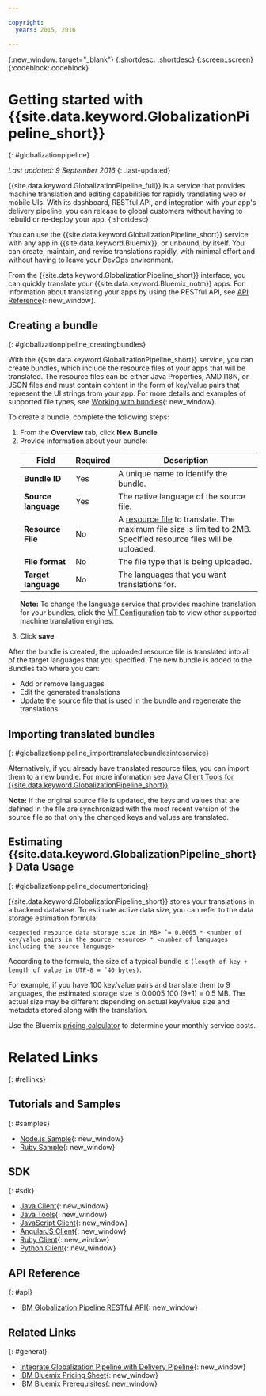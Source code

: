 ```yaml
---

copyright:
  years: 2015, 2016

---
```


{:new_window: target="_blank"}
{:shortdesc: .shortdesc}
{:screen:.screen}
{:codeblock:.codeblock}


# Getting started with {{site.data.keyword.GlobalizationPipeline_short}}
{: #globalizationpipeline}

*Last updated: 9 September 2016*
{: .last-updated}

{{site.data.keyword.GlobalizationPipeline_full}} is a service that provides machine translation and editing capabilities for rapidly translating web or mobile UIs. With its dashboard, RESTful API, and integration with your app's delivery pipeline, you can release to global customers without having to rebuild or re-deploy your app.
{:shortdesc}

You can use the {{site.data.keyword.GlobalizationPipeline_short}} service with any app in {{site.data.keyword.Bluemix}}, or unbound, by itself. You can create, maintain, and revise translations rapidly, with minimal effort and without having to leave your DevOps environment.

From the {{site.data.keyword.GlobalizationPipeline_short}} interface, you can quickly translate your {{site.data.keyword.Bluemix_notm}} apps. For information about translating your apps by using the RESTful API, see [API Reference](https://gp-rest.ng.bluemix.net/translate/swagger/index.html){: new_window}. 


## Creating a bundle
{: #globalizationpipeline_creatingbundles}

With the {{site.data.keyword.GlobalizationPipeline_short}} service, you can create bundles, which include the resource files of your apps that will be translated. The resource files can be either Java Properties, AMD I18N, or JSON files and must contain content in the form of key/value pairs that represent the UI strings from your app.  For more details and examples of supported file types, see [Working with bundles](./bundles.html){: new_window}.

To create a bundle, complete the following steps:

<ol>
<li>From the <strong>Overview</strong> tab, click <strong>New Bundle</strong>.</li>

<li>Provide information about your bundle:</li>
<table>
<thead>
<tr>
<th>Field</th>
<th>Required</th>
<th>Description</th>
</tr>
</thead>
<tbody>
<tr>
<td><strong>Bundle ID</strong></td>
<td>Yes</td>
<td>A unique name to identify the bundle.</td>
</tr>
<tr>
<td><strong>Source language</strong></td>
<td>Yes</td>
<td>The native language of the source file.</td>
</tr>
<tr>
<td><strong>Resource File</strong></td>
<td>No</td>
<td>A <a href=https://new-console.ng.bluemix.net/docs/services/GlobalizationPipeline/bundles.html>resource file</a> to translate. The maximum file size is limited to 2MB. Specified resource files will be uploaded.</td>
</tr>
<tr>
<td><strong>File format</strong></td>
<td>No</td>
<td>The file type that is being uploaded.</td>
</tr>
<tr>
<td><strong>Target language</strong></td>
<td>No</td>
<td>The languages that you want translations for.</td>
</tr>
</tbody>
</table>

<p><strong>Note:</strong> To change the language service that provides machine translation for your bundles, click the <a href=https://new-console.ng.bluemix.net/docs/services/GlobalizationPipeline/managing_translations.html#globalizationpipeline_service_to_service>MT Configuration</a> tab to view other supported machine translation engines.</p>

<li>Click <strong>save</strong></li></ol>


After the bundle is created, the uploaded resource file is translated into all of the target languages that you specified. The new bundle is added to the Bundles tab where you can:

* Add or remove languages
* Edit the generated translations
* Update the source file that is used in the bundle and regenerate the translations

## Importing translated bundles
{: #globalizationpipeline_importtranslatedbundlesintoservice}

Alternatively, if you already have translated resource files, you can import them to a new bundle. For more information see [Java Client Tools for {{site.data.keyword.GlobalizationPipeline_short}}](https://github.com/IBM-Bluemix/gp-java-tools).

**Note:**  If the original source file is updated, the keys and values that are defined in the file are synchronized with the most recent version of the source file so that only the changed keys and values are translated.

## Estimating {{site.data.keyword.GlobalizationPipeline_short}} Data Usage
{: #globalizationpipeline_documentpricing}

{{site.data.keyword.GlobalizationPipeline_short}} stores your translations in a backend database. To estimate active data size, you can refer to the data storage estimation formula:

`<expected resource data storage size in MB> ˜= 0.0005 * <number of key/value pairs in the source resource> * <number of languages including the source language>`

According to the formula, the size of a typical bundle is `(length of key + length of value in UTF-8 = ˜40 bytes)`.

For example, if you have 100 key/value pairs and translate them to 9 languages, the estimated storage size is 0.0005 100 (9+1) = 0.5 MB. The actual size may be different depending on actual key/value size and metadata stored along with the translation.

Use the Bluemix [pricing calculator](https://console.ng.bluemix.net/?direct=classic/#/pricing/cloudOEPaneId=pricing&paneId=pricingSheet&orgGuid=127a45f4-4461-4d5b-a26b-6dc2fdd1a3a2&spaceGuid=208fb1ff-413b-4fd9-9615-e8226062d0f3) to determine your monthly service costs.


# Related Links
{: #rellinks}
## Tutorials and Samples
{: #samples}

* [Node.js Sample](https://github.com/IBM-Bluemix/gp-nodejs-sample){: new_window}
* [Ruby Sample](https://github.com/IBM-Bluemix/gp-ruby-sample){: new_window}

## SDK
{: #sdk}

* [Java Client](https://github.com/IBM-Bluemix/gp-java-client){: new_window}
* [Java Tools](https://github.com/IBM-Bluemix/gp-java-tools){: new_window}
* [JavaScript Client](https://github.com/IBM-Bluemix/gp-js-client){: new_window}
* [AngularJS Client](https://github.com/IBM-Bluemix/gp-angular-client){: new_window}
* [Ruby Client](https://github.com/IBM-Bluemix/gp-ruby-client){: new_window}
* [Python Client](https://github.com/IBM-Bluemix/gp-python-client){: new_window}

## API Reference
{: #api}

* [IBM Globalization Pipeline RESTful API](https://gp-rest.ng.bluemix.net/translate/swagger/index.html){: new_window}

## Related Links
{: #general}

* [Integrate Globalization Pipeline with Delivery Pipeline](https://hub.jazz.net/docs/deploy_ext/#globalize){: new_window}
* [IBM Bluemix Pricing Sheet](https://www.ng.bluemix.net/#/pricing){: new_window}
* [IBM Bluemix Prerequisites](https://developer.ibm.com/bluemix/support/#prereqs){: new_window}
